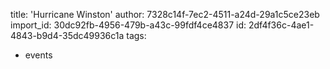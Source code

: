 title: 'Hurricane Winston'
author: 7328c14f-7ec2-4511-a24d-29a1c5ce23eb
import_id: 30dc92fb-4956-479b-a43c-99fdf4ce4837
id: 2df4f36c-4ae1-4843-b9d4-35dc49936c1a
tags:
  - events
